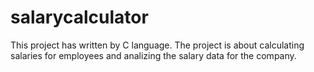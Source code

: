 # salarycalculator
This project has written by C language. The project is about calculating salaries for employees and analizing the salary data for the company.
